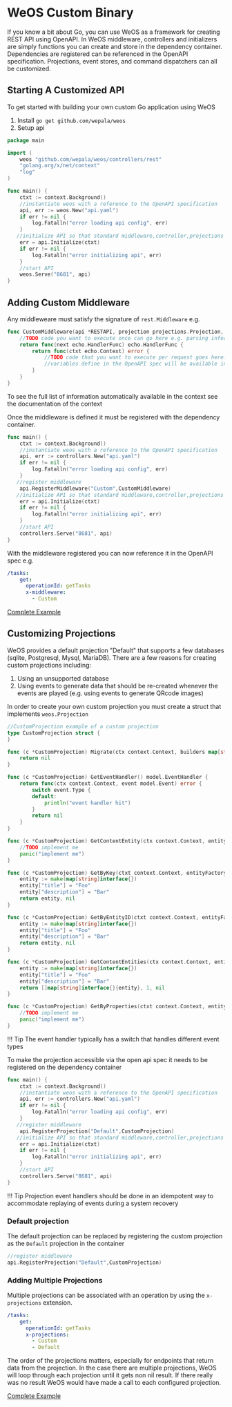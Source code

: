 # WeOS Custom Binary

If you know a bit about Go, you can use WeOS as a framework for creating REST API using OpenAPI. In WeOS middleware, controllers and initializers are simply functions you can create and store in the dependency container. Dependencies are registered can be referenced in the OpenAPI specification. Projections, event stores, and command dispatchers can all be customized.

## Starting A Customized  API

To get started with building your own custom Go application using WeOS

1. Install `go get github.com/wepala/weos`
2. Setup api
```go
package main

import (
	weos "github.com/wepala/weos/controllers/rest"
	"golang.org/x/net/context"
	"log"
)

func main() {
	ctxt := context.Background()
	//instantiate weos with a reference to the OpenAPI specification
	api, err := weos.New("api.yaml")
	if err != nil {
		log.Fatalln("error loading api config", err)
	}
   //initialize API so that standard middleware,controller,projections etc are registered
	err = api.Initialize(ctxt)
	if err != nil {
		log.Fatalln("error initializing api", err)
	}
	//start API 
	weos.Serve("8681", api)
}

```

## Adding Custom Middleware

Any middleweare must satisfy the signature of `rest.Middleware` e.g.

```go 
func CustomMiddleware(api *RESTAPI, projection projections.Projection, commandDispatcher model.CommandDispatcher, eventSource model.EventRepository, entityFactory model.EntityFactory, path *openapi3.PathItem, operation *openapi3.Operation) echo.MiddlewareFunc {
	//TODO code you want to execute once can go here e.g. parsing information from OpenAPI spec
	return func(next echo.HandlerFunc) echo.HandlerFunc {
		return func(ctxt echo.Context) error {
			//TODO code that you want to execute per request goes here. 
			//variables define in the OpenAPI spec will be available in the request context ctxt.Request().Context()
		}
	}
}
```

To see the full list of information automatically available in the context see the documentation of the context

Once the middleware is defined it must be registered with the dependency container. 

```go
func main() {
	ctxt := context.Background()
	//instantiate weos with a reference to the OpenAPI specification
	api, err := controllers.New("api.yaml")
	if err != nil {
		log.Fatalln("error loading api config", err)
	}
   //register middleware
	api.RegisterMiddleware("Custom",CustomMiddleware)
   //initialize API so that standard middleware,controller,projections etc are registered
	err = api.Initialize(ctxt)
	if err != nil {
		log.Fatalln("error initializing api", err)
	}
	//start API 
	controllers.Serve("8681", api)
}

```

With the middleware registered you can now reference it in the OpenAPI spec e.g. 
```yaml
/tasks:
    get:
      operationId: getTasks
      x-middleware:
        - Custom
```
[Complete Example](../examples/customizations/custom_middleware)


## Customizing Projections 

WeOS provides a default projection "Default" that supports a few databases (sqlite, Postgresql, Mysql, MariaDB). There are
a few reasons for creating custom projections including:

1. Using an unsupported database 
2. Using events to generate data that should be re-created whenever the events are played (e.g. using events to generate QRcode images)

In order to create your own custom projection you must create a struct that implements `weos.Projection` 

```go
//CustomProjection example of a custom projection
type CustomProjection struct {
}

func (c *CustomProjection) Migrate(ctx context.Context, builders map[string]dynamicstruct.Builder, deletedFields map[string][]string) error {
	return nil
}

func (c *CustomProjection) GetEventHandler() model.EventHandler {
	return func(ctx context.Context, event model.Event) error {
        switch event.Type {
        default:
            println("event handler hit")
        }
		return nil
	}
}

func (c *CustomProjection) GetContentEntity(ctx context.Context, entityFactory model.EntityFactory, weosID string) (*model.ContentEntity, error) {
	//TODO implement me
	panic("implement me")
}

func (c *CustomProjection) GetByKey(ctxt context.Context, entityFactory model.EntityFactory, identifiers map[string]interface{}) (map[string]interface{}, error) {
	entity := make(map[string]interface{})
	entity["title"] = "Foo"
	entity["description"] = "Bar"
	return entity, nil
}

func (c *CustomProjection) GetByEntityID(ctxt context.Context, entityFactory model.EntityFactory, id string) (map[string]interface{}, error) {
	entity := make(map[string]interface{})
	entity["title"] = "Foo"
	entity["description"] = "Bar"
	return entity, nil
}

func (c *CustomProjection) GetContentEntities(ctx context.Context, entityFactory model.EntityFactory, page int, limit int, query string, sortOptions map[string]string, filterOptions map[string]interface{}) ([]map[string]interface{}, int64, error) {
	entity := make(map[string]interface{})
	entity["title"] = "Foo"
	entity["description"] = "Bar"
	return []map[string]interface{}{entity}, 1, nil
}

func (c *CustomProjection) GetByProperties(ctxt context.Context, entityFactory model.EntityFactory, identifiers map[string]interface{}) ([]map[string]interface{}, error) {
	//TODO implement me
	panic("implement me")
}
```
!!! Tip
    The event handler typically has a switch that handles different event types

To make the projection accessible via the open api spec it needs to be registered on the dependency container

```go
func main() {
	ctxt := context.Background()
	//instantiate weos with a reference to the OpenAPI specification
	api, err := controllers.New("api.yaml")
	if err != nil {
		log.Fatalln("error loading api config", err)
	}
   //register middleware
	api.RegisterProjection("Default",CustomProjection)
   //initialize API so that standard middleware,controller,projections etc are registered
	err = api.Initialize(ctxt)
	if err != nil {
		log.Fatalln("error initializing api", err)
	}
	//start API 
	controllers.Serve("8681", api)
}

```

!!! Tip
    Projection event handlers should be done in an idempotent way to accommodate replaying of events during a system recovery

### Default projection 
The default projection can be replaced by registering the custom projection as the `Default` projection in the container
```go
//register middleware
api.RegisterProjection("Default",CustomProjection)
```

### Adding Multiple Projections
Multiple projections can be associated with an operation by using the `x-projections` extension. 
```yaml
/tasks:
    get:
      operationId: getTasks
      x-projections:
        - Custom
        - Default
```

The order of the projections matters, especially for endpoints that return data from the projection. In the case there are 
multiple projections, WeOS will loop through each projection until it gets non nil result. If there really was no result
WeOS would have made a call to each configured projection. 

[Complete Example](../examples/customizations/multiple_projections)